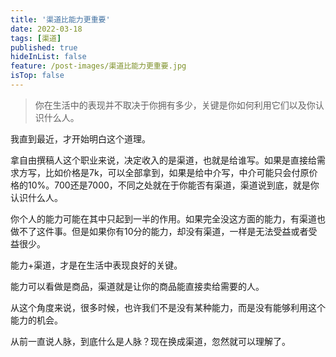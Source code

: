 ```yaml
---
title: '渠道比能力更重要'
date: 2022-03-18
tags: [渠道]
published: true
hideInList: false
feature: /post-images/渠道比能力更重要.jpg
isTop: false
---
```


> 你在生活中的表现并不取决于你拥有多少，关键是你如何利用它们以及你认识什么人。

我直到最近，才开始明白这个道理。

拿自由撰稿人这个职业来说，决定收入的是渠道，也就是给谁写。如果是直接给需求方写，比如价格是7k，可以全部拿到，如果是给中介写，中介可能只会付原价格的10%。700还是7000，不同之处就在于你能否有渠道，渠道说到底，就是你认识什么人。

你个人的能力可能在其中只起到一半的作用。如果完全没这方面的能力，有渠道也做不了这件事。但是如果你有10分的能力，却没有渠道，一样是无法受益或者受益很少。

能力+渠道，才是在生活中表现良好的关键。

能力可以看做是商品，渠道就是让你的商品能直接卖给需要的人。

从这个角度来说，很多时候，也许我们不是没有某种能力，而是没有能够利用这个能力的机会。

从前一直说人脉，到底什么是人脉？现在换成渠道，忽然就可以理解了。

